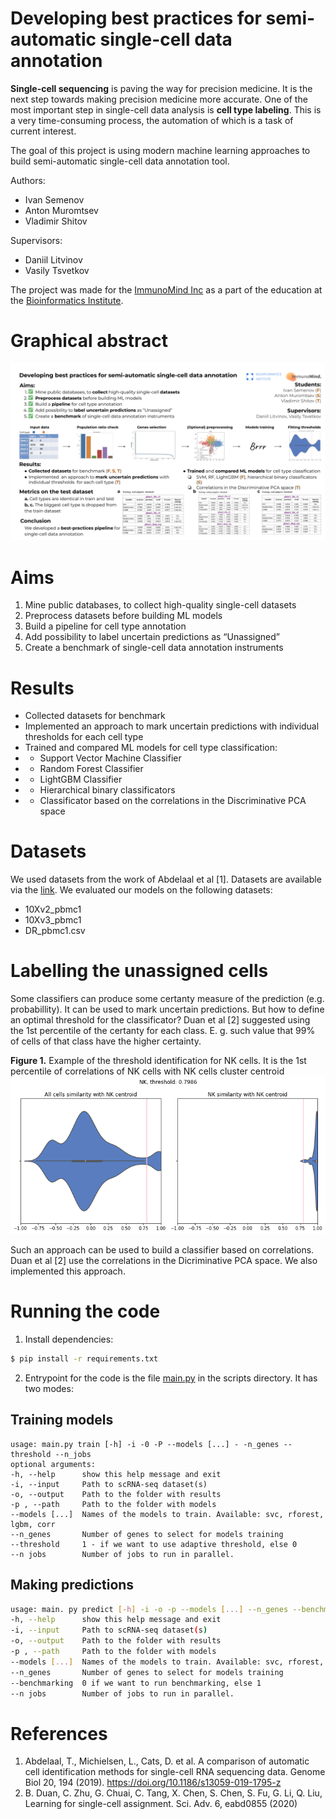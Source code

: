# Developing best practices for semi-automatic single-cell data annotation

**Single-cell sequencing** is paving the way for precision medicine. It is the next step towards making precision medicine more accurate. One of the most important step in single-cell data analysis is **cell type labeling**. This is a very time-consuming process, the automation of which is a task of current interest.

The goal of this project is using modern machine learning approaches to build semi-automatic single-cell data annotation tool.
        
Authors:
- Ivan Semenov
- Anton Muromtsev
- Vladimir Shitov 

Supervisors:
- Daniil Litvinov
- Vasily Tsvetkov

The project was made for the [ImmunoMind Inc](https://immunomind.io) as a part of the education at the [Bioinformatics Institute](https://bioinf.me/en/education).

# Graphical abstract

![Poster](images/poster.png)

# Aims
1. Mine public databases, to collect high-quality single-cell datasets
1. Preprocess datasets before building ML models
1. Build a pipeline for cell type annotation
1. Add possibility to label uncertain predictions as “Unassigned”
1. Create a benchmark of single-cell data annotation instruments

# Results
- Collected datasets for benchmark
- Implemented  an approach to mark uncertain predictions with individual thresholds  for each cell type
- Trained and compared ML models for cell type classification:
- - Support Vector Machine Classifier
- - Random Forest Classifier
- - LightGBM Classifier
- - Hierarchical binary classificators
- - Classificator based on the correlations in the Discriminative PCA space

# Datasets
We used datasets from the work of Abdelaal et al [1]. Datasets are available via the [link](https://zenodo.org/record/3357167#.YokrjC8Rp-V). We evaluated our models on the following datasets:
- 10Xv2_pbmc1
- 10Xv3_pbmc1
- DR_pbmc1.csv

# Labelling the unassigned cells
Some classifiers can produce some certanty measure of the prediction (e.g. probabillity). It can be used to mark uncertain predictions. But how to define an optimal threshold for the classificator? Duan et al [2] suggested using the 1st percentile of the certanty for each class. E. g. such value that 99% of cells of that class have the higher certainty.

**Figure 1.** Example of the threshold identification for NK cells. It is the 1st percentile of correlations of NK cells with NK cells cluster centroid
![Thresholds example](images/thresholds_example.png)

Such an approach can be used to build a classifier based on correlations. Duan et al [2] use the correlations in the Dicriminative PCA space. We also implemented this approach.

# Running the code

1. Install dependencies:

```bash
$ pip install -r requirements.txt
```

2. Entrypoint for the code is the file [main.py](scripts/main.py) in the scripts directory. It has two modes:

## Training models
```
usage: main.py train [-h] -i -0 -P --models [...] - -n_genes --threshold --n_jobs
optional arguments:
-h, --help      show this help message and exit
-i, --input     Path to scRNA-seq dataset(s)
-o, --output    Path to the folder with results
-p , --path     Path to the folder with models
--models [...]  Names of the models to train. Available: svc, rforest, lgbm, corr
--n_genes       Number of genes to select for models training
--threshold     1 - if we want to use adaptive threshold, else 0
--n jobs        Number of jobs to run in parallel.
```

## Making predictions
```bash
usage: main. py predict [-h] -i -o -p --models [...] --n_genes --benchmarking --n_jobs
-h, --help      show this help message and exit
-i, --input     Path to scRNA-seq dataset(s)
-o, --output    Path to the folder with results
-p , --path     Path to the folder with models
--models [...]  Names of the models to train. Available: svc, rforest, lgbm, corr
--n_genes       Number of genes to select for models training
--benchmarking  0 if we want to run benchmarking, else 1
--n jobs        Number of jobs to run in parallel.
```

# References
1. Abdelaal, T., Michielsen, L., Cats, D. et al. A comparison of automatic cell identification methods for single-cell RNA sequencing data. Genome Biol 20, 194 (2019). https://doi.org/10.1186/s13059-019-1795-z
2. B. Duan, C. Zhu, G. Chuai, C. Tang, X. Chen, S. Chen, S. Fu, G. Li, Q. Liu, Learning for single-cell assignment. Sci. Adv. 6, eabd0855 (2020)
